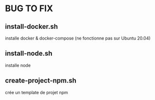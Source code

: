 # BUG TO FIX

## install-docker.sh

installe docker & docker-compose
(ne fonctionne pas sur Ubuntu 20.04)

## install-node.sh

installe node

## create-project-npm.sh

crée un template de projet npm

